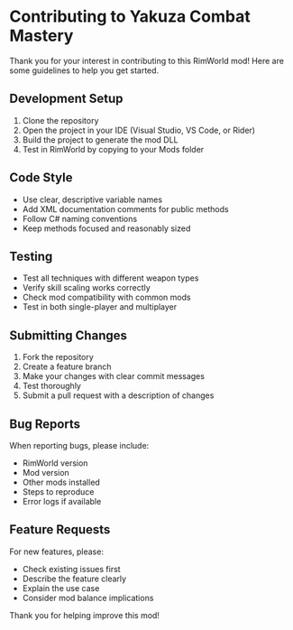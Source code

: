 # Contributing to Yakuza Combat Mastery

Thank you for your interest in contributing to this RimWorld mod! Here are some guidelines to help you get started.

## Development Setup

1. Clone the repository
2. Open the project in your IDE (Visual Studio, VS Code, or Rider)
3. Build the project to generate the mod DLL
4. Test in RimWorld by copying to your Mods folder

## Code Style

- Use clear, descriptive variable names
- Add XML documentation comments for public methods
- Follow C# naming conventions
- Keep methods focused and reasonably sized

## Testing

- Test all techniques with different weapon types
- Verify skill scaling works correctly
- Check mod compatibility with common mods
- Test in both single-player and multiplayer

## Submitting Changes

1. Fork the repository
2. Create a feature branch
3. Make your changes with clear commit messages
4. Test thoroughly
5. Submit a pull request with a description of changes

## Bug Reports

When reporting bugs, please include:
- RimWorld version
- Mod version
- Other mods installed
- Steps to reproduce
- Error logs if available

## Feature Requests

For new features, please:
- Check existing issues first
- Describe the feature clearly
- Explain the use case
- Consider mod balance implications

Thank you for helping improve this mod!